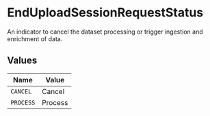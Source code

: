 # EndUploadSessionRequestStatus

An indicator to cancel the dataset processing or trigger ingestion and enrichment of data.


## Values

| Name      | Value     |
| --------- | --------- |
| `CANCEL`  | Cancel    |
| `PROCESS` | Process   |